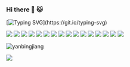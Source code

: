 ### Hi there 👋 🐱

[![Typing SVG](https://readme-typing-svg.herokuapp.com?font=Fira+Code&size=17&pause=1000&width=435&height=25&lines=This+is+Yanbing.+Nice+to+meet+you!)](https://git.io/typing-svg)

![](https://img.shields.io/badge/Code-NodeJS-informational?style=flat&logo=node.js&logoColor=white&color=339933)
![](https://img.shields.io/badge/Code-JavaScript-informational?style=flat&logo=javascript&logoColor=white&color=F7DF1E)
![](https://img.shields.io/badge/Code-Python-informational?style=flat&logo=python&logoColor=white&color=3776AB)
![](https://img.shields.io/badge/Code-Java-informational?style=flat&logo=oracle&logoColor=white&color=F80000)
![](https://img.shields.io/badge/Code-C++-informational?style=flat&logo=c++&logoColor=white&color=00599C)
![](https://img.shields.io/badge/Code-MATLAB-informational?style=flat&logo=matrix&logoColor=white&color=003545)
![](https://img.shields.io/badge/AI-TensorFlow-informational?style=flat&logo=tensorflow&logoColor=white&color=FF6F00)
![](https://img.shields.io/badge/Tool-Jenkins-informational?style=flat&logo=jenkins&logoColor=white&color=D24939)
![](https://img.shields.io/badge/Tool-Postman-informational?style=flat&logo=postman&logoColor=white&color=FF6C37)
![](https://img.shields.io/badge/Tool-GraphQL-informational?style=flat&logo=graphQL&logoColor=white&color=E10098)
![](https://img.shields.io/badge/Tool-MongoDB-informational?style=flat&logo=mongodb&logoColor=white&color=47A248)
![](https://img.shields.io/badge/Tool-MySQL-informational?style=flat&logo=mysql&logoColor=white&color=4479A1)
![](https://img.shields.io/badge/Tool-React-informational?style=flat&logo=react&logoColor=white&color=61DAFB)
![](https://img.shields.io/badge/Tool-Redux-informational?style=flat&logo=redux&logoColor=white&color=764ABC)
![](https://img.shields.io/badge/Tool-AEM-informational?style=flat&logo=adobe&logoColor=white&color=ED2224)
![](https://img.shields.io/badge/Shell-Bash-informational?style=flat&logo=gnu-bash&logoColor=white&color=4EAA25)

<p><img align="center" src="https://github-readme-stats.vercel.app/api?username=yanbingjiang&hide=contribs&include_all_commits=true&show_icons=true&theme=onedark" alt="yanbingjiang" /></p>
<p align="left">
  <img src="https://capsule-render.vercel.app/api?type=waving&color=gradient&height=100&section=footer"/>
</p>
